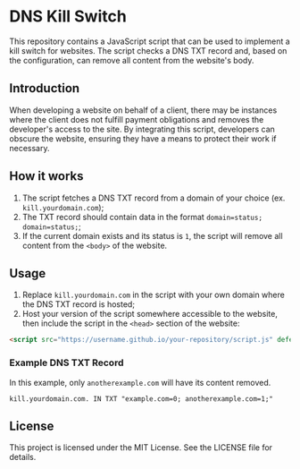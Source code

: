 # DNS Kill Switch

This repository contains a JavaScript script that can be used to implement a kill switch for websites. The script checks
a DNS TXT record and, based on the configuration, can remove all content from the website's body.

## Introduction

When developing a website on behalf of a client, there may be instances where the client does not fulfill payment
obligations and removes the developer's access to the site. By integrating this script, developers can obscure the
website, ensuring they have a means to protect their work if necessary.

## How it works

1. The script fetches a DNS TXT record from a domain of your choice (ex. `kill.yourdomain.com`);
2. The TXT record should contain data in the format `domain=status; domain=status;`;
3. If the current domain exists and its status is `1`, the script will remove all content from the `<body>` of the
   website.

## Usage

1. Replace `kill.yourdomain.com` in the script with your own domain where the DNS TXT record is hosted;
2. Host your version of the script somewhere accessible to the website, then include the script in the `<head>`
section of the website:

```html
<script src="https://username.github.io/your-repository/script.js" defer></script>
```

### Example DNS TXT Record

In this example, only `anotherexample.com` will have its content removed.

```
kill.yourdomain.com. IN TXT "example.com=0; anotherexample.com=1;"
```

## License

This project is licensed under the MIT License. See the LICENSE file for details.